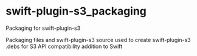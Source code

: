swift-plugin-s3_packaging
=========================

Packaging for swift-plugin-s3

Packaging files and swift-plugin-s3 source used to create swift-plugin-s3 .debs for S3 API compatibility addition
to Swift
